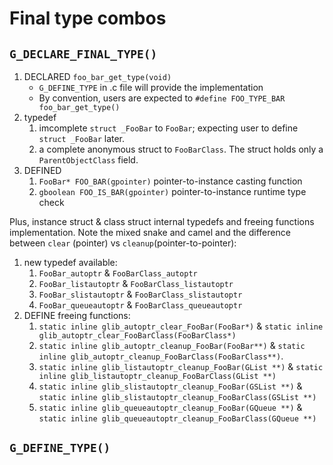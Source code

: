 Final type combos
==============

## `G_DECLARE_FINAL_TYPE()`

1. DECLARED `foo_bar_get_type(void)`
   - `G_DEFINE_TYPE` in .c file will provide the implementation
   - By convention, users are expected to `#define FOO_TYPE_BAR foo_bar_get_type()`
2. typedef
   1. imcomplete `struct _FooBar` to `FooBar`; expecting user to define `struct _FooBar` later.
   2. a complete anonymous struct to `FooBarClass`. The struct holds only a `ParentObjectClass` field.
3. DEFINED
   1. `FooBar* FOO_BAR(gpointer)` pointer-to-instance casting function
   2. `gboolean FOO_IS_BAR(gpointer)` pointer-to-instance runtime type check

Plus, instance struct & class struct internal typedefs and freeing functions implementation.
Note the mixed snake and camel and the difference between `clear` (pointer) vs `cleanup`(pointer-to-pointer):

1. new typedef available:
   1. `FooBar_autoptr` & `FooBarClass_autoptr`
   2. `FooBar_listautoptr` & `FooBarClass_listautoptr`
   3. `FooBar_slistautoptr` & `FooBarClass_slistautoptr`
   4. `FooBar_queueautoptr` & `FooBarClass_queueautoptr`
2. DEFINE freeing functions:
   1. `static inline glib_autoptr_clear_FooBar(FooBar*)` & `static inline glib_autoptr_clear_FooBarClass(FooBarClass*)`
   2. `static inline glib_autoptr_cleanup_FooBar(FooBar**)` & `static inline glib_autoptr_cleanup_FooBarClass(FooBarClass**)`.
   3. `static inline glib_listautoptr_cleanup_FooBar(GList **)` & `static inline glib_listautoptr_cleanup_FooBarClass(GList **)`
   4. `static inline glib_slistautoptr_cleanup_FooBar(GSList **)` & `static inline glib_slistautoptr_cleanup_FooBarClass(GSList **)`
   5. `static inline glib_queueautoptr_cleanup_FooBar(GQueue **)` & `static inline glib_queueautoptr_cleanup_FooBarClass(GQueue **)`

## `G_DEFINE_TYPE()`

